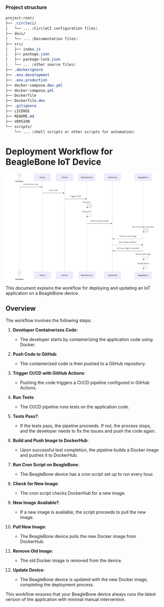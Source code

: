 ### Project structure

```scss
project-root/
├── .circleci/
│   └── ... (CircleCI configuration files)
├── docs/
│   └── ... (Documentation files)
├── src/
│   ├── index.js
│   ├── package.json
│   ├── package-lock.json
│   └── ... (other source files)
├── .dockerignore
├── .env.development
├── .env.production
├── docker-compose.dev.yml
├── docker-compose.yml
├── Dockerfile
├── Dockerfile.dev
├── .gitignore
├── LICENSE
├── README.md
├── VERSION
└── scripts/
    └── ... (shell scripts or other scripts for automation)
```

# Deployment Workflow for BeagleBone IoT Device

![Workflow Diagram](images/diagram.png)

This document explains the workflow for deploying and updating an IoT application on a BeagleBone device.

## Overview

The workflow involves the following steps:

1. **Developer Containerizes Code**:

   - The developer starts by containerizing the application code using Docker.

2. **Push Code to GitHub**:

   - The containerized code is then pushed to a GitHub repository.

3. **Trigger CI/CD with GitHub Actions**:

   - Pushing the code triggers a CI/CD pipeline configured in GitHub Actions.

4. **Run Tests**:

   - The CI/CD pipeline runs tests on the application code.

5. **Tests Pass?**:

   - If the tests pass, the pipeline proceeds. If not, the process stops, and the developer needs to fix the issues and push the code again.

6. **Build and Push Image to DockerHub**:

   - Upon successful test completion, the pipeline builds a Docker image and pushes it to DockerHub.

7. **Run Cron Script on BeagleBone**:

   - The BeagleBone device has a cron script set up to run every hour.

8. **Check for New Image**:

   - The cron script checks DockerHub for a new image.

9. **New Image Available?**:

   - If a new image is available, the script proceeds to pull the new image.

10. **Pull New Image**:

    - The BeagleBone device pulls the new Docker image from DockerHub.

11. **Remove Old Image**:

    - The old Docker image is removed from the device.

12. **Update Device**:
    - The BeagleBone device is updated with the new Docker image, completing the deployment process.

This workflow ensures that your BeagleBone device always runs the latest version of the application with minimal manual intervention.
